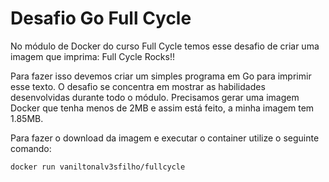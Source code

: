 # Desafio Go Full Cycle

No módulo de Docker do curso Full Cycle temos
esse desafio de criar uma imagem que imprima: Full Cycle Rocks!!

Para fazer isso devemos criar um simples programa em Go para imprimir
esse texto. O desafio se concentra em mostrar as habilidades desenvolvidas
durante todo o módulo. Precisamos gerar uma imagem Docker que tenha menos de 2MB e
assim está feito, a minha imagem tem 1.85MB.

Para fazer o download da imagem e executar o container utilize o seguinte comando:

`docker run vaniltonalv3sfilho/fullcycle`

